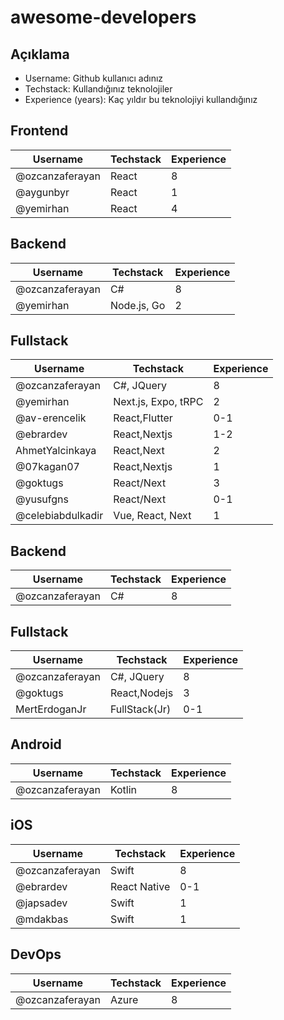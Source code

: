 # awesome-developers

## Açıklama

- Username: Github kullanıcı adınız
- Techstack: Kullandığınız teknolojiler
- Experience (years): Kaç yıldır bu teknolojiyi kullandığınız


## Frontend
| Username        | Techstack | Experience |
| --------------- | --------- | ---------- |
| @ozcanzaferayan | React     | 8          |
| @aygunbyr       | React     | 1          |
| @yemirhan       | React     | 4          |

## Backend
| Username        | Techstack  | Experience |
| --------------- | ---------- | ---------- |
| @ozcanzaferayan | C#         | 8          |
| @yemirhan       | Node.js, Go      | 2    |

## Fullstack
| Username        | Techstack  | Experience |
| --------------- | ---------- | ---------- |
| @ozcanzaferayan | C#, JQuery | 8          |
| @yemirhan | Next.js, Expo, tRPC | 2       |
| @av-erencelik   | React,Flutter| 0-1      |
| @ebrardev       | React,Nextjs | 1-2      |
| AhmetYalcinkaya | React,Next | 2          |
| @07kagan07 | React,Nextjs     | 1         |
| @goktugs        | React/Next | 3          |
| @yusufgns       | React/Next| 0-1         |
|@celebiabdulkadir|Vue, React, Next | 1     |



## Backend

| Username        | Techstack | Experience |
| --------------- | --------- | ---------- |
| @ozcanzaferayan | C#        | 8          |

## Fullstack

| Username        | Techstack    | Experience |
| --------------- | ------------ | ---------- |
| @ozcanzaferayan | C#, JQuery   | 8          |
| @goktugs        | React,Nodejs | 3          |
| MertErdoganJr   | FullStack(Jr)  | 0-1 |

## Android

| Username        | Techstack | Experience |
| --------------- | --------- | ---------- |
| @ozcanzaferayan | Kotlin    | 8          |

## iOS
| Username        | Techstack  | Experience |
| --------------- | ---------- | ---------- |
| @ozcanzaferayan | Swift      | 8          |
| @ebrardev       | React Native | 0-1      |
| @japsadev       | Swift      | 1          |
| @mdakbas        | Swift      | 1          |

## DevOps
| Username        | Techstack  | Experience |
| --------------- | ---------- | ---------- |
| @ozcanzaferayan | Azure      | 8          |
